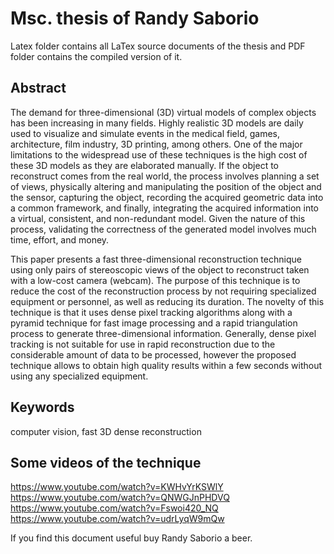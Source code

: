 Msc. thesis of Randy Saborio
============================

Latex folder contains all LaTex source documents of the thesis and PDF folder contains the compiled version of it.

Abstract
--------
The demand for three-dimensional (3D) virtual models of complex objects has been increasing in many fields. Highly realistic 3D models are daily used to visualize and simulate events in the medical field, games, architecture, film industry, 3D printing, among others. One of the major limitations to the widespread use of these techniques is the high cost of these 3D models as they are elaborated manually. If the object to reconstruct comes from the real world, the process involves planning a set of views, physically altering and manipulating the position of the object and the sensor, capturing the object, recording the acquired geometric data into a common framework, and finally, integrating the acquired information into a virtual, consistent, and non-redundant model. Given the nature of this process, validating the correctness of the generated model involves much time, effort, and money.

This paper presents a fast three-dimensional reconstruction technique using only pairs of stereoscopic views of the object to reconstruct taken with a low-cost camera (webcam). The purpose of this technique is to reduce the cost of the reconstruction process by not requiring specialized equipment or personnel, as well as reducing its duration. The novelty of this technique is that it uses dense pixel tracking algorithms along with a pyramid technique for fast image processing and a rapid triangulation process to generate three-dimensional information. Generally, dense pixel tracking is not suitable for use in rapid reconstruction due to the considerable amount of data to be processed, however the proposed technique allows to obtain high quality results within a few seconds without using any specialized equipment.

Keywords
--------
computer vision, fast 3D dense reconstruction

Some videos of the technique
----------------------------
https://www.youtube.com/watch?v=KWHvYrKSWlY  
https://www.youtube.com/watch?v=QNWGJnPHDVQ  
https://www.youtube.com/watch?v=Fswoi420_NQ  
https://www.youtube.com/watch?v=udrLyqW9mQw  


If you find this document useful buy Randy Saborio a beer.
